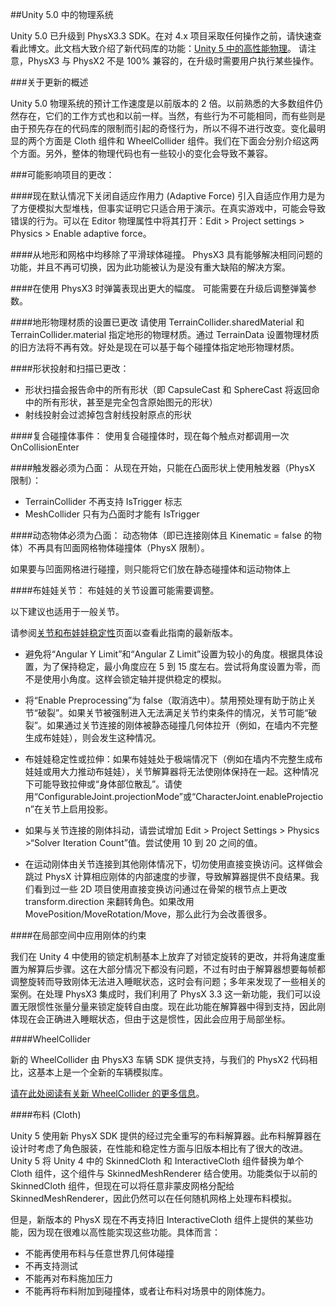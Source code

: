 ##Unity 5.0 中的物理系统

Unity 5.0 已升级到 PhysX3.3 SDK。在对 4.x 项目采取任何操作之前，请快速查看此博文。此文档大致介绍了新代码库的功能：[Unity 5 中的高性能物理](http://blogs.unity3d.com/2014/07/08/high-performance-physics-in-unity-5/)。
请注意，PhysX3 与 PhysX2 不是 100% 兼容的，在升级时需要用户执行某些操作。

###关于更新的概述

Unity 5.0 物理系统的预计工作速度是以前版本的 2 倍。以前熟悉的大多数组件仍然存在，它们的工作方式也和以前一样。当然，有些行为不可能相同，而有些则是由于预先存在的代码库的限制而引起的奇怪行为，所以不得不进行改变。变化最明显的两个方面是 Cloth 组件和 WheelCollider 组件。我们在下面会分别介绍这两个方面。另外，整体的物理代码也有一些较小的变化会导致不兼容。

###可能影响项目的更改：

####现在默认情况下关闭自适应作用力 (Adaptive Force)
引入自适应作用力是为了方便模拟大型堆栈，但事实证明它只适合用于演示。在真实游戏中，可能会导致错误的行为。可以在 Editor 物理属性中将其打开：Edit > Project settings > Physics > Enable adaptive force。

####从地形和网格中均移除了平滑球体碰撞。
PhysX3 具有能够解决相同问题的功能，并且不再可切换，因为此功能被认为是没有重大缺陷的解决方案。

####在使用 PhysX3 时弹簧表现出更大的幅度。
可能需要在升级后调整弹簧参数。

####地形物理材质的设置已更改
请使用 TerrainCollider.sharedMaterial 和 TerrainCollider.material 指定地形的物理材质。通过 TerrainData 设置物理材质的旧方法将不再有效。好处是现在可以基于每个碰撞体指定地形物理材质。

####形状投射和扫描已更改：
- 形状扫描会报告命中的所有形状（即 CapsuleCast 和 SphereCast 将返回命中的所有形状，甚至是完全包含原始图元的形状）
- 射线投射会过滤掉包含射线投射原点的形状

####复合碰撞体事件：
使用复合碰撞体时，现在每个触点对都调用一次 OnCollisionEnter

####触发器必须为凸面：
从现在开始，只能在凸面形状上使用触发器（PhysX 限制）：

- TerrainCollider 不再支持 IsTrigger 标志
- MeshCollider 只有为凸面时才能有 IsTrigger

####动态物体必须为凸面：
动态物体（即已连接刚体且 Kinematic = false 的物体）不再具有凹面网格物体碰撞体（PhysX 限制）。

如果要与凹面网格进行碰撞，则只能将它们放在静态碰撞体和运动物体上

####布娃娃关节：
布娃娃的关节设置可能需要调整。

以下建议也适用于一般关节。

请参阅[关节和布娃娃稳定性](RagdollStability.html)页面以查看此指南的最新版本。

- 避免将“Angular Y Limit”和“Angular Z Limit”设置为较小的角度。根据具体设置，为了保持稳定，最小角度应在 5 到 15 度左右。尝试将角度设置为零，而不是使用小角度。这样会锁定轴并提供稳定的模拟。

- 将“Enable Preprocessing”为 false（取消选中）。禁用预处理有助于防止关节“破裂”。如果关节被强制进入无法满足关节约束条件的情况，关节可能“破裂”。如果通过关节连接的刚体被静态碰撞几何体拉开（例如，在墙内不完整生成布娃娃），则会发生这种情况。

- 布娃娃稳定性或拉伸：如果布娃娃处于极端情况下（例如在墙内不完整生成布娃娃或用大力推动布娃娃），关节解算器将无法使刚体保持在一起。这种情况下可能导致拉伸或“身体部位散乱”。请使用“ConfigurableJoint.projectionMode”或“CharacterJoint.enableProjection”在关节上启用投影。

- 如果与关节连接的刚体抖动，请尝试增加 Edit > Project Settings > Physics >“Solver Iteration Count”值。尝试使用 10 到 20 之间的值。

- 在运动刚体由关节连接到其他刚体情况下，切勿使用直接变换访问。这样做会跳过 PhysX 计算相应刚体的内部速度的步骤，导致解算器提供不良结果。我们看到过一些 2D 项目使用直接变换访问通过在骨架的根节点上更改 transform.direction 来翻转角色。如果改用 MovePosition/MoveRotation/Move，那么此行为会改善很多。

####在局部空间中应用刚体的约束

我们在 Unity 4 中使用的锁定机制基本上放弃了对锁定旋转的更改，并将角速度重置为解算后步骤。这在大部分情况下都没有问题，不过有时由于解算器想要每帧都调整旋转而导致刚体无法进入睡眠状态，这时会有问题；多年来发现了一些相关的案例。在处理 PhysX3 集成时，我们利用了 PhysX 3.3 这一新功能，我们可以设置无限惯性张量分量来锁定旋转自由度。现在此功能在解算器中得到支持，因此刚体现在会正确进入睡眠状态，但由于这是惯性，因此会应用于局部坐标。

####WheelCollider

 新的 WheelCollider 由 PhysX3 车辆 SDK 提供支持，与我们的 PhysX2 代码相比，这基本上是一个全新的车辆模拟库。
 
[请在此处阅读有关新 WheelCollider 的更多信息](WheelColliderTutorial.html)。

####布料 (Cloth)

Unity 5 使用新 PhysX SDK 提供的经过完全重写的布料解算器。此布料解算器在设计时考虑了角色服装，在性能和稳定性方面与旧版本相比有了很大的改进。Unity 5 将 Unity 4 中的 SkinnedCloth 和 InteractiveCloth 组件替换为单个 Cloth 组件，这个组件与 SkinnedMeshRenderer 结合使用。功能类似于以前的 SkinnedCloth 组件，但现在可以将任意非蒙皮网格分配给 SkinnedMeshRenderer，因此仍然可以在任何随机网格上处理布料模拟。

但是，新版本的 PhysX 现在不再支持旧 InteractiveCloth 组件上提供的某些功能，因为现在很难以高性能实现这些功能。具体而言：

 - 不能再使用布料与任意世界几何体碰撞
 - 不再支持测试
 - 不能再对布料施加压力
 - 不能再将布料附加到碰撞体，或者让布料对场景中的刚体施力。



